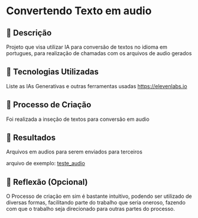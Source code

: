 
#  Convertendo Texto em audio

## 📒 Descrição
Projeto que visa utilizar IA para conversão de textos no idioma em portugues, para realização de chamadas com os arquivos de audio gerados

## 🤖 Tecnologias Utilizadas
Liste as IAs Generativas e outras ferramentas usadas
https://elevenlabs.io

## 🧐 Processo de Criação

Foi realizada a inseção de textos  para conversão em audio

## 🚀 Resultados

Arquivos em audios para serem enviados para terceiros

arquivo de exemplo: [teste_audio](teste_audio.mp3)


## 💭 Reflexão (Opcional)
O Processo de criação em sim é bastante intuitivo, podendo ser utilizado de diversas formas, facilitando parte do trabalho que seria oneroso, fazendo com que o trabalho seja direcionado para outras partes do processo.

